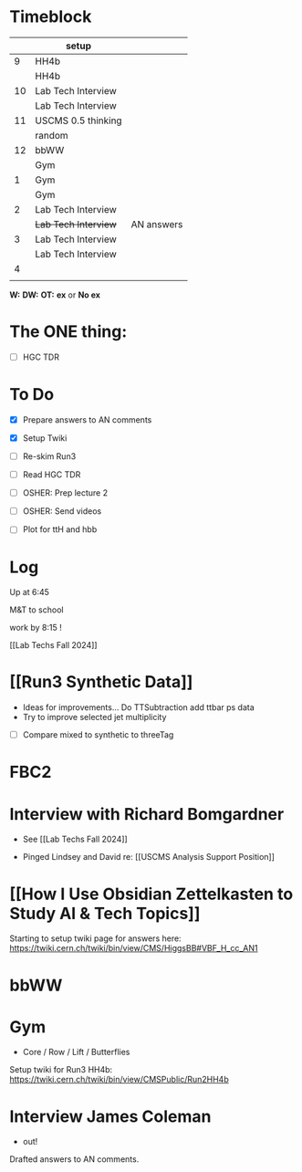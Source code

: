 # Timeblock

|     | setup                  |            |
| --- | ---------------------- | ---------- |
| 9   | HH4b                   |            |
|     | HH4b                   |            |
| 10  | Lab Tech Interview     |            |
|     | Lab Tech Interview     |            |
| 11  | USCMS 0.5 thinking     |            |
|     | random                 |            |
| 12  | bbWW                   |            |
|     | Gym                    |            |
| 1   | Gym                    |            |
|     | Gym                    |            |
| 2   | Lab Tech Interview     |            |
|     | ~~Lab Tech Interview~~ | AN answers |
| 3   | Lab Tech Interview     |            |
|     | Lab Tech Interview     |            |
| 4   |                        |            |
|     |                        |            |

**W:**
**DW:**
**OT:**
**ex** or **No ex**

# The ONE thing: 
- [ ] HGC TDR


# To Do
- [x] Prepare answers to AN comments
- [x] Setup Twiki
- [ ] Re-skim Run3
- [ ] Read HGC TDR
- [ ] OSHER: Prep lecture 2 
- [ ] OSHER: Send videos 
- [ ] Plot for ttH and hbb


# Log


Up at 6:45

M&T to school 

work by 8:15 !

[[Lab Techs Fall 2024]]

# [[Run3 Synthetic Data]]
- Ideas for improvements... Do TTSubtraction add ttbar ps data
- Try to improve selected jet multiplicity
- [ ] Compare mixed to synthetic to threeTag

# FBC2 


# Interview with Richard Bomgardner
- See [[Lab Techs Fall 2024]]



- Pinged Lindsey and David re: [[USCMS Analysis Support Position]]

# [[How I Use Obsidian Zettelkasten to Study AI & Tech Topics]]


Starting to setup twiki page for answers here:
https://twiki.cern.ch/twiki/bin/view/CMS/HiggsBB#VBF_H_cc_AN1


# bbWW


# Gym
- Core / Row / Lift / Butterflies

Setup twiki for Run3 HH4b: 
https://twiki.cern.ch/twiki/bin/view/CMSPublic/Run2HH4b


# Interview James Coleman
- out!

Drafted answers to AN comments. 